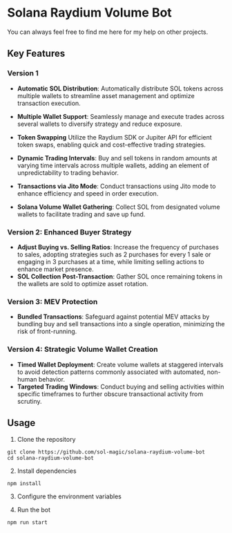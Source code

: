 # Solana Raydium Volume Bot


You can always feel free to find me here for my help on other projects.

## Key Features

### Version 1
- **Automatic SOL Distribution**: Automatically distribute SOL tokens across multiple wallets to streamline asset management and optimize transaction execution.

- **Multiple Wallet Support**: Seamlessly manage and execute trades across several wallets to diversify strategy and reduce exposure.

- **Token Swapping** Utilize the Raydium SDK or Jupiter API for efficient token swaps, enabling quick and cost-effective trading strategies.

- **Dynamic Trading Intervals**: Buy and sell tokens in random amounts at varying time intervals across multiple wallets, adding an element of unpredictability to trading behavior.

- **Transactions via Jito Mode**: Conduct transactions using Jito mode to enhance efficiency and speed in order execution.

- **Solana Volume Wallet Gathering**: Collect SOL from designated volume wallets to facilitate trading and save up fund.

### Version 2: Enhanced Buyer Strategy
- **Adjust Buying vs. Selling Ratios**: Increase the frequency of purchases to sales, adopting strategies such as 2 purchases for every 1 sale or engaging in 3 purchases at a time, while limiting selling actions to enhance market presence.
- **SOL Collection Post-Transaction**: Gather SOL once remaining tokens in the wallets are sold to optimize asset rotation.

### Version 3: MEV Protection
- **Bundled Transactions**: Safeguard against potential MEV attacks by bundling buy and sell transactions into a single operation, minimizing the risk of front-running.

### Version 4: Strategic Volume Wallet Creation
- **Timed Wallet Deployment**: Create volume wallets at staggered intervals to avoid detection patterns commonly associated with automated, non-human behavior.
- **Targeted Trading Windows**: Conduct buying and selling activities within specific timeframes to further obscure transactional activity from scrutiny.

## Usage
1. Clone the repository
```
git clone https://github.com/sol-magic/solana-raydium-volume-bot
cd solana-raydium-volume-bot
```
2. Install dependencies
```
npm install
```
3. Configure the environment variables

<!-- Rename the .env.example file to .env and set RPC and WSS, main wallet's secret key, and jito auth keypair. -->

4. Run the bot

```
npm run start
